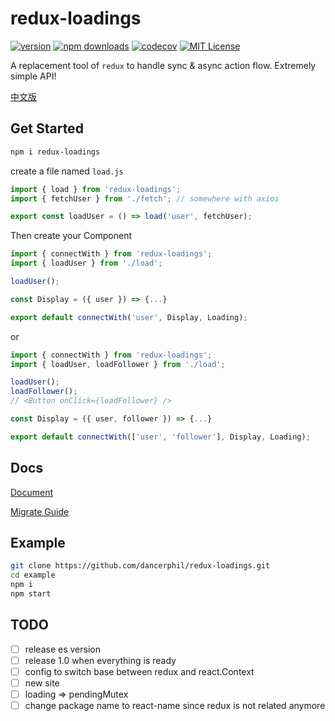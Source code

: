 # redux-loadings

[![version](https://img.shields.io/npm/v/redux-loadings.svg?style=flat-square)](http://npm.im/redux-loadings)
[![npm downloads](https://img.shields.io/npm/dm/redux-loadings.svg?style=flat-square)](https://www.npmjs.com/package/redux-loadings)
[![codecov](https://codecov.io/gh/dancerphil/redux-loadings/branch/develop/graph/badge.svg)](https://codecov.io/gh/dancerphil/redux-loadings)
[![MIT License](https://img.shields.io/npm/l/redux-loadings.svg?style=flat-square)](http://opensource.org/licenses/MIT)

A replacement tool of `redux` to handle sync & async action flow. Extremely simple API!

[中文版](https://github.com/dancerphil/redux-loadings/blob/master/document/README-zh_CN.md)

## Get Started

```bash
npm i redux-loadings
```

create a file named `load.js`

```javascript
import { load } from 'redux-loadings';
import { fetchUser } from './fetch'; // somewhere with axios

export const loadUser = () => load('user', fetchUser);
```

Then create your Component

```jsx harmony
import { connectWith } from 'redux-loadings';
import { loadUser } from './load';

loadUser();

const Display = ({ user }) => {...}

export default connectWith('user', Display, Loading);
```

or

```jsx harmony
import { connectWith } from 'redux-loadings';
import { loadUser, loadFollower } from './load';

loadUser();
loadFollower();
// <Button onClick={loadFollower} />

const Display = ({ user, follower }) => {...}

export default connectWith(['user', 'follower'], Display, Loading);
```

## Docs

[Document](https://github.com/dancerphil/redux-loadings/blob/master/document/Document.md)

[Migrate Guide](https://github.com/dancerphil/redux-loadings/blob/master/document/Migrate.md)

## Example

```bash
git clone https://github.com/dancerphil/redux-loadings.git
cd example
npm i
npm start
```

## TODO

- [ ] release es version
- [ ] release 1.0 when everything is ready
- [ ] config to switch base between redux and react.Context
- [ ] new site
- [ ] loading => pendingMutex
- [ ] change package name to react-name since redux is not related anymore
